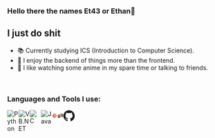 ### Hello there the names Et43 or Ethan👋

## I just do shit
- 📚 Currently studying ICS (Introduction to Computer Science).
- 🔧 I enjoy the backend of things more than the frontend.
- 🎥 I like watching some anime in my spare time or talking to friends.

<br />

### Languages and Tools I use:

<img align="left" alt="Python" width="26px" src="https://image.pngaaa.com/282/619282-middle.png" />
<img align="left" alt="VB.NET" width="26px" src="https://icon-library.com/images/vb-net-icon/vb-net-icon-1.jpg" />
<img align="left" alt="C" width="26px" src="https://img.icons8.com/color/452/c-programming.png" />
<img align="left" alt="Java" width="26px" src="https://e7.pngegg.com/pngimages/785/145/png-clipart-java-development-kit-software-development-kit-computer-programming-computer-icons-programming-language-icon-text-logo.png" />
<img align="left" alt="Git" width="26px" src="https://raw.githubusercontent.com/github/explore/80688e429a7d4ef2fca1e82350fe8e3517d3494d/topics/git/git.png" />
<img align="left" alt="GitHub" width="26px" src="https://raw.githubusercontent.com/github/explore/78df643247d429f6cc873026c0622819ad797942/topics/github/github.png" />

<br />
<br />
